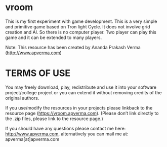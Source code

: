 vroom
=====

This is my first experiment with game development. This is a very simple and primitive game based on Tron light Cycle. It does not involve grid creation and AI. So there is no computer player. Two player can play this game and it can be extended to many players. 


Note: This resource has been created by Ananda Prakash Verma (http://www.apverma.com)

TERMS OF USE
============

You may freely download, play, redistribute and use it into your software project/college project or you can extend it without removing credits of the original authors.

If you use/modify the resources in your projects please linkback to the resource page (https://vroom.apverma.com). (Please don’t link directly to the .zip files, please link to the resource page.)

If you should have any questions please contact me here: http://www.apverma.com, alternatively you can mail me at: apverma[at]apverma.com 

